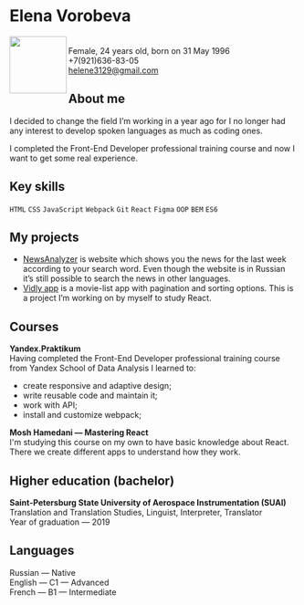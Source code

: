 # Elena Vorobeva

<img align="left"  src="https://lh3.googleusercontent.com/P09vcd72oMcctRFWC8APGPzNJ1uph79Z_FxD-LysKYJIbYRx7UedAfoHTDfLfB3JNOcBgbEL30lH18VmspefvMU1vPOFV7yprkDuohUYcaq9oBr4fknc2TdHJ4EYyo0X3m8C8ObgnXTd07JNfT5e1-y-ft6T5xFnqBKXGlpMdlcQxqG5mZU_aAnrVkCTKL02exS7OZtmh9EXtso9Tt2HJt8NjbnMavi0Oc6wiFyr9WhaxJmSygbPHNOC2x6RGZ66nXTQE8LMfFj387Fx6kvoTrvSs1-Lm52mL_1lYsPEEfIPsFw_Gk56R_6AbLM7j9774mz7k10m71I-0v9N1fIw0R7bPFZzRb1N5F12RsRQQyZCbexbe_bBRT6AhB4zJ3h5zW2NMNinmIQsct9UufeTkLFgCPnw_yijSZQHLgK8qDeSbKoROSfdlI5AyPqxCiJCAG2o56dMEGOl_p-8cBsza1dggE6RaWf8q0BQkjM1ywb_0nAOIpTLFexA8axe0Kp2BZn4jxQNHwB2X7Du_7zMbwKz7JNf2-Ao6_zD2TEZ3gLFXzOP7XAKnFA7y78CcpfgtYqS_xxU6zM3vh4eM0feJshsC-7jMjxWU8vPQ1mKI6EyTh7FXuhBwDdTe0yXx80Y0pZZLrG9Z2y_ng7rltTdEtjSMMlay3BsI1aTaneZOdy5IJq5VoQEGrURWHu4FA=s464-no?authuser=0" width="100" height="100"/><br>
Female, 24 years old, born on 31 May 1996<br>
+7(921)636-83-05<br>
helene3129@gmail.com<br>

## About me

I decided to change the field I’m working in a year ago for I no longer had any interest to develop spoken languages as much as coding ones.

I completed the Front-End Developer professional training course and now I want to get some real experience.

## Key skills

`HTML` `CSS` `JavaScript` `Webpack` `Git` `React` `Figma` `OOP` `BEM` `ES6`

## My projects

- [NewsAnalyzer](https://github.com/ElenaVorobeva/Diploma) is website which shows you the news for the last week according to your search word. Even though the website is in Russian it’s still possible to search the news in other languages.
- [Vidly app](https://github.com/ElenaVorobeva/vidly-app) is a movie-list app with pagination and sorting options. This is a project I’m working on by myself to study React.

## Courses

**Yandex.Praktikum**\
Having completed the Front-End Developer professional training course from Yandex School of Data Analysis I learned to:

- create responsive and adaptive design;
- write reusable code and maintain it;
- work with API;
- install and customize webpack;

**Mosh Hamedani — Mastering React**\
I'm studying this course on my own to have basic knowledge about React. There we create different apps to understand how they work.

## Higher education (bachelor)

**Saint-Petersburg State University of Aerospace Instrumentation (SUAI)**\
Translation and Translation Studies, Linguist, Interpreter, Translator\
Year of graduation — 2019

## Languages

Russian — Native\
English — C1 — Advanced\
French — B1 — Intermediate
